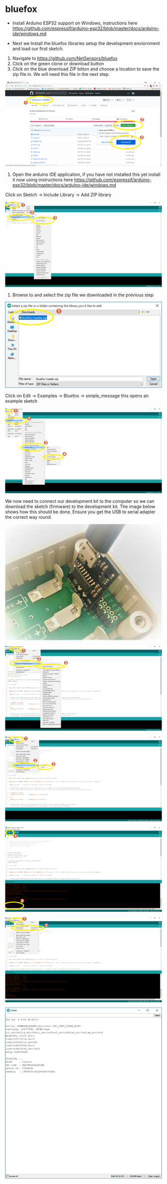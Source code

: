 # bluefox

- Install Arduino ESP32 support on Windows, instructions here https://github.com/espressif/arduino-esp32/blob/master/docs/arduino-ide/windows.md

- Next we Install the bluefox libraries setup the development enviornment and load our first sketch.

1. Navigate to https://github.com/NetSensors/bluefox 
2. Click on the green clone or download button
3. Click on the blue download ZIP bitton and choose a location to save the zip file in. We will need this file in the next step.

![Screenshot](screenshots/bf001.png)

1. Open the arduino IDE application, if you have not installed this yet install it now using instructions here https://github.com/espressif/arduino-esp32/blob/master/docs/arduino-ide/windows.md

Click on Sketch -> Include Library -> Add ZIP library 

![Screenshot](screenshots/bf002.png)

1. Browse to and select the zip file we downloaded in the previous step

![Screenshot](screenshots/bf003.png)

Click on Edit -> Examples -> Bluefox -> simple_message this opens an example sketch

![Screenshot](screenshots/bf004.png)

We now need to connect our development kit to the computer so we can download the sketch (firmware) to the development kit. The image below shows how this should be done. Ensure you get the USB to serial adapter the correct way round.

![Screenshot](screenshots/bluefox-connect.jpg)


![Screenshot](screenshots/bf005.png)



![Screenshot](screenshots/bf006.png)



![Screenshot](screenshots/bf007.png)



![Screenshot](screenshots/bf008.png)



![Screenshot](screenshots/bf009.png)
